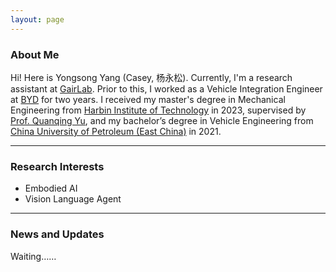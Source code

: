 ```yaml
---
layout: page
---
```


### About Me

Hi! Here is Yongsong Yang (Casey, 杨永松). Currently, I'm a research assistant at [GairLab](https://metaslam.github.io/). Prior to this, I worked as a Vehicle Integration Engineer at [BYD](https://www.bydglobal.com/en/index.html) for two years. I received my master's degree in Mechanical Engineering from [Harbin Institute of Technology](https://www.hit.edu.cn/) in 2023, supervised by [Prof. Quanqing Yu](https://homepage.hit.edu.cn/YUQUANQING), and my bachelor’s degree in Vehicle Engineering from [China University of Petroleum (East China)](https://www.upc.edu.cn/) in 2021.

---

### Research Interests

- Embodied AI
- Vision Language Agent


---

### News and Updates

Waiting……

<br>


